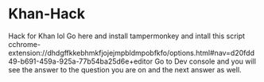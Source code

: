 # Khan-Hack
Hack for Khan lol
Go here and install tampermonkey and intall this script
cchrome-extension://dhdgffkkebhmkfjojejmpbldmpobfkfo/options.html#nav=d20fdd49-b691-459a-925a-77b54ba25d6e+editor
Go to Dev console and you will see the answer to the question you are on and the next answer as well.
